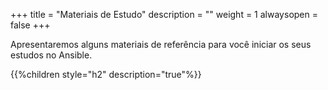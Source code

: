 +++
title = "Materiais de Estudo"
description = ""
weight = 1
alwaysopen = false
+++

Apresentaremos alguns materiais de referência para você iniciar os seus estudos no Ansible.

{{%children style="h2" description="true"%}}
